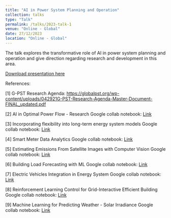 ```yaml
---
title: "AI in Power System Planning and Operation"
collection: talks
type: "Talk"
permalink: /talks/2023-talk-1
venue: "Online - Global"
date: 27/12/2023
location: "Online - Global"
---
```


The talk explores the transformative role of AI in power system planning and operation and give direction regarding research and development in this area.

[Download presentation here](http://emesk.github.io/files/IEEE_Islamabad_2023-AI_Power_Systems.pdf)

References:

[1] G-PST Research Agenda: https://globalpst.org/wp-content/uploads/042921G-PST-Research-Agenda-Master-Document-FINAL_updated.pdf

[2] AI in Optimal Power Flow - Research
Google collab notebook: [Link](https://colab.research.google.com/drive/1hr9ON0CIoY18QM1PVP1ePBm1qbyq0ml7?usp=drive_link)

[3] Incorporating flexibility into long-term energy system models
Google collab notebook: [Link](https://colab.research.google.com/drive/1hr9ON0CIoY18QM1PVP1ePBm1qbyq0ml7?usp=drive_link)

[4] Smart Meter Data Analytics
Google collab notebook: [Link](https://colab.research.google.com/drive/1hr9ON0CIoY18QM1PVP1ePBm1qbyq0ml7?usp=drive_link)

[5] Estimating Emissions From Satellite Images with Computer Vision
Google collab notebook: [Link](https://colab.research.google.com/drive/1hr9ON0CIoY18QM1PVP1ePBm1qbyq0ml7?usp=drive_link)

[6] Building Load Forecasting with ML
Google collab notebook: [Link](https://colab.research.google.com/drive/1hr9ON0CIoY18QM1PVP1ePBm1qbyq0ml7?usp=drive_link)

[7] Electric Vehicles Integration in Energy System
Google collab notebook: [Link](https://colab.research.google.com/drive/1hr9ON0CIoY18QM1PVP1ePBm1qbyq0ml7?usp=drive_link)

[8] Reinforcement Learning Control for Grid-Interactive Efficient Building
Google collab notebook: [Link](https://colab.research.google.com/drive/1hr9ON0CIoY18QM1PVP1ePBm1qbyq0ml7?usp=drive_link)

[9] Machine Learning for Predicting Weather - Solar Irradiance
Google collab notebook: [Link](https://colab.research.google.com/drive/1hr9ON0CIoY18QM1PVP1ePBm1qbyq0ml7?usp=drive_link)
